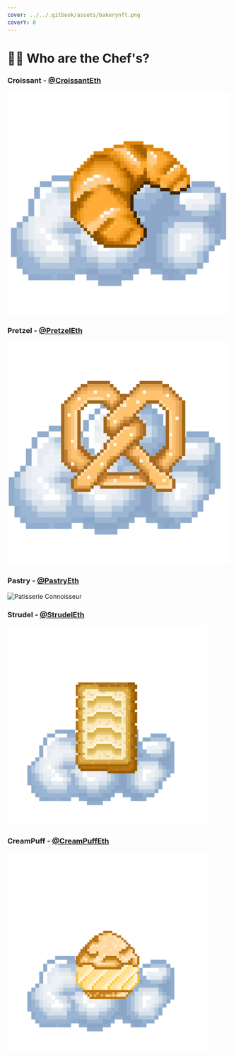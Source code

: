 ```yaml
---
cover: ../../.gitbook/assets/bakerynft.png
coverY: 0
---
```


# 👨🍳 Who are the Chef's?

### Croissant - [@CroissantEth](https://twitter.com/croissanteth)

![Expert Threadorrr](<../../.gitbook/assets/croissantt (1).webp>)

### Pretzel - [@PretzelEth](https://twitter.com/pretzeleth)

![Alpha Seeker](../../.gitbook/assets/E3C73E53-6FA5-40AC-B8AB-5179964368E5.webp)

### Pastry - [@PastryEth](https://twitter.com/pastryeth)

![Patisserie Connoisseur](../../.gitbook/assets/IMG\_3696.webp)

### Strudel - [@StrudelEth](https://twitter.com/strudeleth)

![Alpha-filled Bread](<../../.gitbook/assets/openseabig (350 × 350 px) (450 × 450 px).png>)

### CreamPuff - [@CreamPuffEth](https://twitter.com/CreamPuffEth)

![Pastry Baker](<../../.gitbook/assets/openseabig (350 × 350 px) (450 × 450 px) (1).png>)
